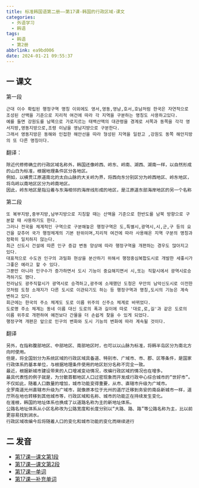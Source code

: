 ```yaml
---
title: 标准韩国语第二册——第17课-韩国的行政区域-课文
categories:
  - 外语学习
  - 韩语
tags:
  - 韩语
  - 第2册
abbrlink: ea9bd006
date: 2024-01-21 09:55:37
---
```

## 一 课文

第一段

```
근대 이수 확립된 행정구역 명칭 이외에도 영서,영동,영남,호서,호남처럼 한국은 자연적으로 조성된 산백을 기준으로 지리적 여건에 따라 각 지역을 구분하는 명칭도 사용하고있다.
예를 들면 강원도를 남북으로 가로지르는 태백산맥의 대관령을 경계로 서쪽과 동쪽을 각각 영서지방,영동지방으로,조령 이남을 영남지뱡으로 구분한다.
그래서 영동지방은 동해와 인접한 해안선을 따라 형성된 지역을 일컫고 ,강원도 동쪽 해안지방의 또 다른 명칭이다.
```

<!--more-->

翻译：

```
除近代修修确立的行政区域名称外，韩国还像岭西、岭东、岭南、湖西、湖南一样，以自然形成的山白为标准，根据地理条件区分各地区。
例如，以横贯江原道南北的太白山脉的大关岭为界，将西向东分别区分为岭西地区、岭东地区，将鸟岭以南地区区分为岭南地区。
因此，岭东地区是指沿着与东海相邻的海岸线形成的地区，是江原道东部海岸地区的另一个名称
```

第二段

```
또 복부지방,중부지방,남부지방으로 지칭할 때는 산맥을 기준으로 한반도를 남북 방향으로 구분할 때 사용하기도 한다.
그러나 전국을 체계적인 구역으로 구분해놓은 행정구역은 도,특별시,광역시,시,군,구 등의 요건을 갖추어 국가 행정체계의 기본 돤위이며,지리적 여건에 따라 사용해온 지역 구분의 명칭과 정확히 일치하지 않는다.
최근 신도시 건설에 따른 인구 증감 변동 양상에 따라 행정구역을 개편하는 경우도 많아지고 있다.
대표적으로 수도권 인구의 과밀화 현상을 분산하기 위해서 행정중심복합도시로 개발한 세좋시가 그좋은 예라고 할 수 있다.
그뿐만 아니라 인구수가 증가하면서 도시 기능이 중요해지면서 시,또는 직할시에서 광역시로승격하기도 했다.
전라남도 광주직할시가 광역시로 승격하고,광주에 소재했던 도청은 무안의 남악신도시로 이전한 것처럼 도청 소재지가 다른 도시로 이관되기도 하는 등 행정구역과 명칭,도시의 기능은 계속 변하고 있다.
회근에는 한국의 주소 체계도 도로 이름 위주의 신주소 체계로 바뀌었다.
도로명 주소 체계는 동네 이름 대신 도로의 폭과 길이에 따로 '대로,로,길'과 같은 도로의 이름 위주로 개편하여 예전보다 간물을 더 손쉽게 찾을 수 있게 되었다.
행정구역 개편은 앞으로 인구의 변화와 도시 기능의 변화에 따라 계속될 것이다.
```

翻译

```
另外，在指称腹部地区、中部地区、南部地区时，也可以以山脉为标准，将韩半岛区分为南北方向时使用。
但是，将全国划分为系统区域的行政区域具备道、特别市、广域市、市、郡、区等条件，是国家行政体系的基本单位，与根据地理条件使用的地区划分名称不完全一致。
最近，根据新城市建设带来的人口增减变动情况，改编行政区域的情况也在增多。
最具代表性的例子就是，为分散首都地区人口过密现象而开发成行政中心综合城市的“世好市”。
不仅如此，随着人口数量的增加，城市功能变得重要，从市、直辖市升级为广域市。
全罗南道光州直辖市升级为广域市，就像原本位于光州的道厅迁移到务安的南岳新城市一样，道厅所在地也转移到其他城市等，行政区域和名称、城市的功能正在持续发生变化。
在淮根，韩国的地址体系也换成了以道路名称为主的新地址体系。
公路名地址体系从小区名称改为公路宽度和长度分别以“大路、路、路”等公路名称为主，比以前更容易找到涧水。
行政区域改编今后将随着人口的变化和城市功能的变化而继续进行
```



## 二 发音

* [第17课—课文第1段][1]
* [第17课—课文第2段][2]
* [第17课—单词][3]
* [第17课—补充单词][4]



[1]:https://active.clewm.net/CZb5Mi?qrurl=http://qr31.cn/CZb5Mi&gtype=1&key=5e14f17a28387d88b04676148237cbd8e166fd5265
[2]:https://active.clewm.net/FezpWL?qrurl=http://qr31.cn/FezpWL&gtype=1&key=f6f0f176bbbf198fb04676e63fd5f68b15164a4309
[3]:https://active.clewm.net/F0Q3yx?qrurl=http://qr31.cn/F0Q3yx&gtype=1&key=dfd08178c1eb4b89804676705fe3704f9cf633e330
[4]:https://active.clewm.net/DBuaqz?qrurl=http://qr31.cn/DBuaqz&gtype=1&key=4106c17cdfacff22b04676fafd90fa283061e1f353